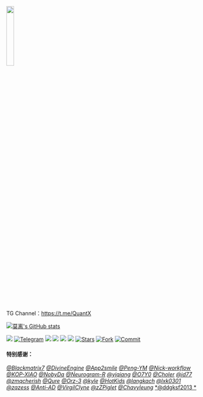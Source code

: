 <a href="https://t.me/GodMoliibot"><img src="https://raw.githubusercontent.com/WSL33099/QuantumultX/main/Image/Hello.gif" width="20%" height="20%"></a>

TG Channel：https://t.me/QuantX

[![莫离's GitHub stats](https://github-readme-stats.vercel.app/api?username=WSL33099&show_icons=true&theme=merko)](https://github.com/WSL33099/QuantumultX)

<a href="https://t.me/GodMoliibot"><img src='https://img.shields.io/badge/By-莫--离-green'/></a>
[![Telegram](https://img.shields.io/badge/Telegram-Channel-33A8E3)](https://t.me/Skill_XX)
[![](https://visitor-badge.glitch.me/badge?page_id=WSL33099.WSL33099)](https://github.com/GodMoli/QuanX/blob/main/File/Auto.conf)
<a href="https://github.com/WSL33099/QuantumultX/tree/main/Conf"><img src='https://img.shields.io/badge/Rewrite-v5.0-orange'/></a>
<a href="https://github.com/WSL33099/QuantumultX/blob/main/Script/Script.conf"><img src='https://img.shields.io/badge/Script-v2.0-red'/></a>
[![](https://img.shields.io/github/followers/WSL33099?label=follow&style=social)](https://github.com/WSL33099?tab=followers)
[![Stars](https://img.shields.io/github/stars/WSL33099/QuantumultX)](https://github.com/WSL33099/QuantumultX/stargazers)
[![Fork](https://img.shields.io/github/forks/WSL33099/QuantumultX)](https://github.com/WSL33099/QuantumultX/network/members)
[![Commit](https://img.shields.io/github/commit-activity/m/WSL33099/QuantumultX?label=Commits)](https://github.com/WSL33099/QuantumultX/commits/main)

#### 特别感谢：

[*@Blackmatrix7*](https://github.com/blackmatrix7/ios_rule_script) [*@DivineEngine*](https://github.com/DivineEngine) [*@App2smile*](https://github.com/app2smile/rules)  [*@Peng-YM*](https://github.com/Peng-YM) [*@Nick-workflow*](https://github.com/Nick-workflow) [*@KOP-XIAO*](https://github.com/KOP-XIAO) [*@NobyDa*](https://github.com/NobyDa) [*@Neurogram-R*](https://github.com/Neurogram-R) [*@yjqiang*](https://github.com/yjqiang) [*@O7Y0*](https://github.com/O7Y0) [*@Choler*](https://github.com/Choler) [*@id77*](https://github.com/id77) [*@zmqcherish*](https://github.com/zmqcherish) [*@Qure*](https://github.com/Koolson/Qure) [*@Orz-3*](https://github.com/Orz-3) [*@kyle*](https://github.com/Xirou) [*@HotKids*](https://github.com/hotKids) [*@langkach*](https://github.com/langkhach270389) [*@lxk0301*](https://github.com/lxk0301) [*@zqzess*](https://github.com/zqzess/rule_for_quantumultX) [*@Anti-AD*](https://github.com/privacy-protection-tools/anti-AD) [*@VirgilClyne*](https://github.com/VirgilClyne/iRingo#iringo) [*@zZPiglet*](https://github.com/zZPiglet/Task/tree/master) [*@Chavyleung*](https://github.com/chavyleung) 
[*@ddgksf2013 *](https://github.com/ddgksf2013/Cuttlefish)
